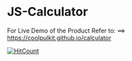 # JS-Calculator
For Live Demo of the Product Refer to: ==> https://coolpulkit.github.io/calculator

[![HitCount](http://hits.dwyl.com/coolpulkit/coolpulkit/JS-Calculator.svg)](http://hits.dwyl.com/coolpulkit/coolpulkit/JS-Calculator)
